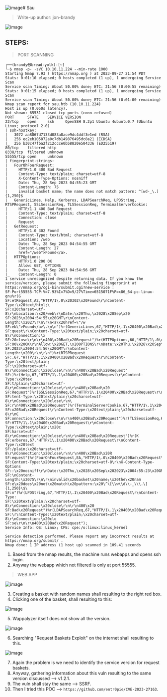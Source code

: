 ![image](https://github.com/jon-brandy/hackthebox/assets/70703371/d5046544-fe2e-4795-a324-2d2195987687)# Sau
> Write-up author: jon-brandy

![image](https://github.com/jon-brandy/hackthebox/assets/70703371/0d8ec6c5-88e8-405a-80d5-9f925668b750)


## STEPS:
> PORT SCANNING

```
┌──(brandy㉿bread-yolk)-[~]
└─$ nmap -p- -sVC 10.10.11.224 --min-rate 1000
Starting Nmap 7.93 ( https://nmap.org ) at 2023-09-27 21:54 PDT
Stats: 0:01:10 elapsed; 0 hosts completed (1 up), 1 undergoing Service Scan
Service scan Timing: About 50.00% done; ETC: 21:56 (0:00:55 remaining)
Stats: 0:01:15 elapsed; 0 hosts completed (1 up), 1 undergoing Service Scan
Service scan Timing: About 50.00% done; ETC: 21:56 (0:01:00 remaining)
Nmap scan report for sau.htb (10.10.11.224)
Host is up (0.050s latency).
Not shown: 65531 closed tcp ports (conn-refused)
PORT      STATE    SERVICE VERSION
22/tcp    open     ssh     OpenSSH 8.2p1 Ubuntu 4ubuntu0.7 (Ubuntu Linux; protocol 2.0)
| ssh-hostkey: 
|   3072 aa8867d7133d083a8ace9dc4ddf3e1ed (RSA)
|   256 ec2eb105872a0c7db149876495dc8a21 (ECDSA)
|_  256 b30c47fba2f212ccce0b58820e504336 (ED25519)
80/tcp    filtered http
8338/tcp  filtered unknown
55555/tcp open     unknown
| fingerprint-strings: 
|   FourOhFourRequest: 
|     HTTP/1.0 400 Bad Request
|     Content-Type: text/plain; charset=utf-8
|     X-Content-Type-Options: nosniff
|     Date: Thu, 28 Sep 2023 04:55:23 GMT
|     Content-Length: 75
|     invalid basket name; the name does not match pattern: ^[wd-_\.]{1,250}$
|   GenericLines, Help, Kerberos, LDAPSearchReq, LPDString, RTSPRequest, SSLSessionReq, TLSSessionReq, TerminalServerCookie: 
|     HTTP/1.1 400 Bad Request
|     Content-Type: text/plain; charset=utf-8
|     Connection: close
|     Request
|   GetRequest: 
|     HTTP/1.0 302 Found
|     Content-Type: text/html; charset=utf-8
|     Location: /web
|     Date: Thu, 28 Sep 2023 04:54:55 GMT
|     Content-Length: 27
|     href="/web">Found</a>.
|   HTTPOptions: 
|     HTTP/1.0 200 OK
|     Allow: GET, OPTIONS
|     Date: Thu, 28 Sep 2023 04:54:56 GMT
|_    Content-Length: 0
1 service unrecognized despite returning data. If you know the service/version, please submit the following fingerprint at https://nmap.org/cgi-bin/submit.cgi?new-service :
SF-Port55555-TCP:V=7.93%I=7%D=9/27%Time=6515071F%P=x86_64-pc-linux-gnu%r(G
SF:etRequest,A2,"HTTP/1\.0\x20302\x20Found\r\nContent-Type:\x20text/html;\
SF:x20charset=utf-8\r\nLocation:\x20/web\r\nDate:\x20Thu,\x2028\x20Sep\x20
SF:2023\x2004:54:55\x20GMT\r\nContent-Length:\x2027\r\n\r\n<a\x20href=\"/w
SF:eb\">Found</a>\.\n\n")%r(GenericLines,67,"HTTP/1\.1\x20400\x20Bad\x20Re
SF:quest\r\nContent-Type:\x20text/plain;\x20charset=utf-8\r\nConnection:\x
SF:20close\r\n\r\n400\x20Bad\x20Request")%r(HTTPOptions,60,"HTTP/1\.0\x202
SF:00\x20OK\r\nAllow:\x20GET,\x20OPTIONS\r\nDate:\x20Thu,\x2028\x20Sep\x20
SF:2023\x2004:54:56\x20GMT\r\nContent-Length:\x200\r\n\r\n")%r(RTSPRequest
SF:,67,"HTTP/1\.1\x20400\x20Bad\x20Request\r\nContent-Type:\x20text/plain;
SF:\x20charset=utf-8\r\nConnection:\x20close\r\n\r\n400\x20Bad\x20Request"
SF:)%r(Help,67,"HTTP/1\.1\x20400\x20Bad\x20Request\r\nContent-Type:\x20tex
SF:t/plain;\x20charset=utf-8\r\nConnection:\x20close\r\n\r\n400\x20Bad\x20
SF:Request")%r(SSLSessionReq,67,"HTTP/1\.1\x20400\x20Bad\x20Request\r\nCon
SF:tent-Type:\x20text/plain;\x20charset=utf-8\r\nConnection:\x20close\r\n\
SF:r\n400\x20Bad\x20Request")%r(TerminalServerCookie,67,"HTTP/1\.1\x20400\
SF:x20Bad\x20Request\r\nContent-Type:\x20text/plain;\x20charset=utf-8\r\nC
SF:onnection:\x20close\r\n\r\n400\x20Bad\x20Request")%r(TLSSessionReq,67,"
SF:HTTP/1\.1\x20400\x20Bad\x20Request\r\nContent-Type:\x20text/plain;\x20c
SF:harset=utf-8\r\nConnection:\x20close\r\n\r\n400\x20Bad\x20Request")%r(K
SF:erberos,67,"HTTP/1\.1\x20400\x20Bad\x20Request\r\nContent-Type:\x20text
SF:/plain;\x20charset=utf-8\r\nConnection:\x20close\r\n\r\n400\x20Bad\x20R
SF:equest")%r(FourOhFourRequest,EA,"HTTP/1\.0\x20400\x20Bad\x20Request\r\n
SF:Content-Type:\x20text/plain;\x20charset=utf-8\r\nX-Content-Type-Options
SF::\x20nosniff\r\nDate:\x20Thu,\x2028\x20Sep\x202023\x2004:55:23\x20GMT\r
SF:\nContent-Length:\x2075\r\n\r\ninvalid\x20basket\x20name;\x20the\x20nam
SF:e\x20does\x20not\x20match\x20pattern:\x20\^\[\\w\\d\\-_\\\.\]{1,250}\$\
SF:n")%r(LPDString,67,"HTTP/1\.1\x20400\x20Bad\x20Request\r\nContent-Type:
SF:\x20text/plain;\x20charset=utf-8\r\nConnection:\x20close\r\n\r\n400\x20
SF:Bad\x20Request")%r(LDAPSearchReq,67,"HTTP/1\.1\x20400\x20Bad\x20Request
SF:\r\nContent-Type:\x20text/plain;\x20charset=utf-8\r\nConnection:\x20clo
SF:se\r\n\r\n400\x20Bad\x20Request");
Service Info: OS: Linux; CPE: cpe:/o:linux:linux_kernel

Service detection performed. Please report any incorrect results at https://nmap.org/submit/ .
Nmap done: 1 IP address (1 host up) scanned in 109.41 seconds
```

1. Based from the nmap results, the machine runs webapps and opens ssh login.
2. Anyway the webapp which not filtered is only at port 55555.

> WEB APP

![image](https://github.com/jon-brandy/hackthebox/assets/70703371/f462ffac-4cfd-4359-92fe-acaa2ecb8aed)


3. Creating a basket with random names shall resulting to the right red box.
4. Clicking one of the basket, shall resulting to this:

![image](https://github.com/jon-brandy/hackthebox/assets/70703371/8abed4ea-1992-44f2-bdcd-5a3a6817c445)


5. Wappalyzer itself does not show all the version.

![image](https://github.com/jon-brandy/hackthebox/assets/70703371/c23ca5fd-b812-47ad-bba5-4ad34c3decb9)


6. Searching "Request Baskets Exploit" on the internet shall resulting to this.

![image](https://github.com/jon-brandy/hackthebox/assets/70703371/0488ecd0-690d-4107-993a-16476e404339)


7. Again the problem is we need to identify the service version for request baskets.
8. Anyway, gathering information about this vuln resulting to the same version discussed --> v1.2.1.
9. The vuln shall stay the same --> SSRF.
10. Then I tried this POC --> `https://github.com/entr0pie/CVE-2023-27163`.


